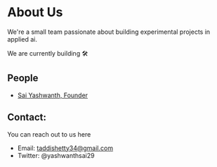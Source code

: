 # About Us

We're a small team passionate about building experimental projects in applied ai.

We are currently building 🛠️ 

## People
- [Sai Yashwanth, Founder](https://saiyashwanth.tech) 


## Contact:
You can reach out to us here

- Email: taddishetty34@gmail.com
- Twitter: @yashwanthsai29